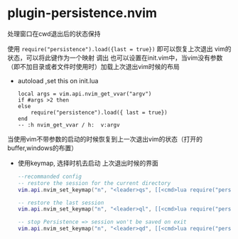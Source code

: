 # **plugin-persistence.nvim**
处理窗口在cwd退出后的状态保持

使用 `require("persistence").load({last = true})` 即可以恢复上次退出 vim的状态，可以将此键作为一个映射 调出 也可以设置在init.vim中，当vim没有参数（即不加目录或者文件时使用时）加载上次退出vim时候的布局
- autoload ,set this on init.lua  
    ```
    local args = vim.api.nvim_get_vvar("argv")  
    if #args >2 then
    else 
        require("persistence").load({ last = true})
    end
    -- :h nvim_get_vvar / h:  v:argv 
    ```
当使用vim不带参数的启动的时候恢复到上一次退出vim的状态（打开的buffer,windows的布置）
- 使用keymap, 选择时机去启动 上次退出时候的界面

    ```lua
    --recommanded config
    -- restore the session for the current directory
    vim.api.nvim_set_keymap("n", "<leader>qs", [[<cmd>lua require("persistence").load()<cr>]], {})

    -- restore the last session
    vim.api.nvim_set_keymap("n", "<leader>ql", [[<cmd>lua require("persistence").load({ last = true })<cr>]], {})

    -- stop Persistence => session won't be saved on exit
    vim.api.nvim_set_keymap("n", "<leader>qd", [[<cmd>lua require("persistence").stop()<cr>]], {})
    ```
